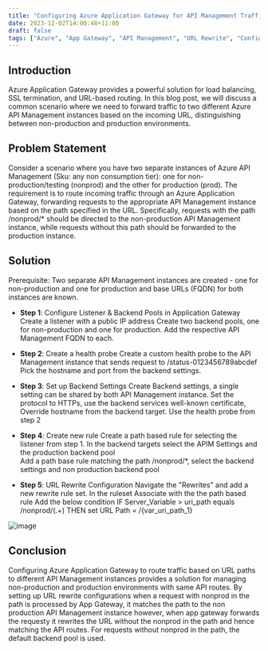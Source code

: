 ```yaml
---
title: "Configuring Azure Application Gateway for API Management Traffic Routing"
date: 2023-12-02T14:00:48+11:00
draft: false
tags: ["Azure", "App Gateway", "API Management", "URL Rewrite", "Config"]
---
```


## Introduction
Azure Application Gateway provides a powerful solution for load balancing, SSL termination, and URL-based routing. In this blog post, we will discuss a common scenario 
where we need to forward traffic to two different Azure API Management instances based on the incoming URL, distinguishing between non-production and production environments.

## Problem Statement
Consider a scenario where you have two separate instances of Azure API Management (Sku: any non consumption tier): one for non-production/testing (nonprod) and the other for production (prod). 
The requirement is to route incoming traffic through an Azure Application Gateway, forwarding requests to the appropriate API Management instance based on the path specified in the URL. 
Specifically, requests with the path /nonprod/* should be directed to the non-production API Management instance, while requests without this path should be forwarded to the production instance.

## Solution
Prerequisite: Two separate API Management instances are created - one for non-production and one for production and base URLs (FQDN) for both instances are known.

- **Step 1**: Configure Listener & Backend Pools in Application Gateway
Create a listener with a public IP address
Create two backend pools, one for non-production and one for production. Add the respective API Management FQDN  to each.

- **Step 2**: Create a health probe
Create a custom health probe to the API Management instance that sends request to /status-0123456789abcdef
Pick the hostname and port from the backend settings.

- **Step 3**: Set up Backend Settings 
Create Backend settings, a single setting can be shared by both API Management instance. 
Set the protocol to HTTPs, use the backend services well-known certificate, Override hostname from the backend target. 
Use the health probe from step 2

- **Step 4**: Create new rule
Create a path based rule for selecting the listener from step 1.
In the backend targets select the APIM Settings and the production backend pool  
Add a path base rule
matching the path /nonprod/*,  select the backend settings and non production backend pool

- **Step 5**: URL Rewrite Configuration
Navigate the "Rewrites" and add a new rewrite rule set. 
In the ruleset 
Associate with the  the path based rule
Add the below condition
 IF  Server_Variable > uri_path equals /nonprod/(.+)
 THEN set URL Path = /{var_uri_path_1}

![image](https://github.com/gopkumr/gopkumr.github.io/assets/1662197/59b71fd8-fde0-4e22-991b-cd5c9adef30a)


## Conclusion
Configuring Azure Application Gateway to route traffic based on URL paths to different API Management instances provides a  solution for managing non-production and production environments with same API routes. 
By setting up URL rewrite configurations when a request with nonprod in the path is processed by App Gateway, it matches the path to the non production API Management instance however, when app gateway forwards the requesty
it rewrites the URL without the nonprod in the path and hence matching the API routes. 
For requests without nonprod in the path, the default backend pool is used.
